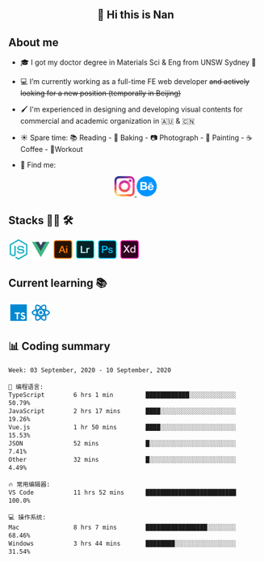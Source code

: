 <h2 align="center">👋 Hi this is Nan</h2>

## About me

- 🎓 I got my doctor degree in Materials Sci & Eng from UNSW Sydney :koala:

- :computer: I’m currently working as a full-time FE web developer ~~and actively looking for a new position (temporally in Beijing)~~

- :paintbrush: I'm experienced in designing and developing visual contents for commercial and academic organization in :australia: & :cn:

- :sunny: Spare time: :books: Reading - :bread: Baking - :camera: Photograph - :art: Painting - :coffee: Coffee - 💪Workout

- 💬 Find me:
<div align="center">
<a href="https://www.instagram.com/divetothesea/">

<img src="https://raw.githubusercontent.com/southchen/southchen/master/assets/instagram.svg" height="40em"  alt="divetothesea instagram"/>
</a>
<a href="https://www.behance.net/southchen">
<img src="https://raw.githubusercontent.com/southchen/southchen/master/assets/Behance.svg" height="40em"  alt="behance"/>
</a>
</div>

## Stacks 👨‍💻 🛠

<p align='left'>
<div style="display:inline-block">
<img src="https://raw.githubusercontent.com/southchen/southchen/master/assets/JavaScript.svg" height="40em"  alt="javascript"/>
<img src="https://raw.githubusercontent.com/southchen/southchen/master/assets/Vue.svg" height="40em"  alt="vue"/>
<img src="https://raw.githubusercontent.com/southchen/southchen/master/assets/Adobe Ai.svg" height="40em"  alt="adobe ai"/>
<img src="https://raw.githubusercontent.com/southchen/southchen/master/assets/Adobe Lr.svg" height="40em"  alt="adobe lr"/>
<img src="https://raw.githubusercontent.com/southchen/southchen/master/assets/Adobe Ps.svg" height="40em"  alt="adobe Ps"/>
<img src="https://raw.githubusercontent.com/southchen/southchen/master/assets/Adobe Xd.svg" height="40em"  alt="adobe Xd"/>
</div>
</p>

## Current learning 📚

<p align='left'>
<div style="display:inline-block">
<img src="https://raw.githubusercontent.com/southchen/southchen/master/assets/ts.svg" height="40em"  alt="typescript"/>
<img src="https://raw.githubusercontent.com/southchen/southchen/master/assets/react.svg" height="40em"  alt="react"/>

</div>
</p>

## 📊 Coding summary

<!--START_SECTION:waka-->
```text
Week: 03 September, 2020 - 10 September, 2020

💬 编程语言: 
TypeScript        6 hrs 1 min         ████████████░░░░░░░░░░░░░   50.79% 
JavaScript        2 hrs 17 mins       ████░░░░░░░░░░░░░░░░░░░░░   19.26% 
Vue.js            1 hr 50 mins        ████░░░░░░░░░░░░░░░░░░░░░   15.53% 
JSON              52 mins             █░░░░░░░░░░░░░░░░░░░░░░░░   7.41% 
Other             32 mins             █░░░░░░░░░░░░░░░░░░░░░░░░   4.49%

🔥 常用编辑器: 
VS Code           11 hrs 52 mins      █████████████████████████   100.0%

💻 操作系统: 
Mac               8 hrs 7 mins        █████████████████░░░░░░░░   68.46% 
Windows           3 hrs 44 mins       ████████░░░░░░░░░░░░░░░░░   31.54%

```


<!--END_SECTION:waka-->

<!-- ## Reading -->
